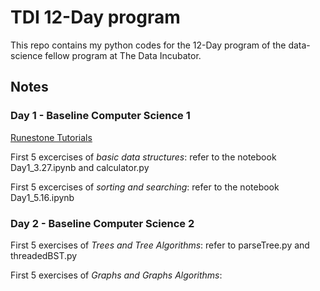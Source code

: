 # TDI 12-Day program

This repo contains my python codes for the 12-Day program of the data-science fellow program at The Data Incubator.

## Notes

### Day 1 - Baseline Computer Science 1

[Runestone Tutorials](https://runestone.academy/runestone/static/pythonds/index.html)

First 5 excercises of *basic data structures*: refer to the notebook Day1_3.27.ipynb and calculator.py

First 5 excercises of *sorting and searching*: refer to the notebook Day1_5.16.ipynb

### Day 2 - Baseline Computer Science 2

First 5 exercises of *Trees and Tree Algorithms*: refer to parseTree.py and threadedBST.py

First 5 exercises of *Graphs and  Graphs Algorithms*: 